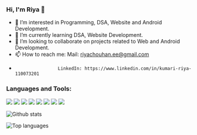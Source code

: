 ### Hi, I'm Riya 👋

- 🔭 I’m interested in Programming, DSA, Website and Android Development.
- 🌱 I’m currently learning DSA, Website Development.
- 👯 I’m looking to collaborate on projects related to Web and Android Development.
- 📫 How to reach me: Mail: riyachouhan.ee@gmail.com
-                     LinkedIn: https://www.linkedin.com/in/kumari-riya-110073201

### Languages and Tools:
<img src="https://img.shields.io/badge/-Bootstrap-7952B3?logo=bootstrap&logoColor=fff"> <img src="https://img.shields.io/badge/-C-A8B9CC?logo=c&logoColor=fff">  <img src="https://img.shields.io/badge/-C++-00599C?logo=c++&logoColor=fff"> <img src="https://img.shields.io/badge/-Canva-00C4CC?logo=canva&logoColor=fff"> <img src="https://img.shields.io/badge/-CSS-1572B6?logo=css3&logoColor=fff">  <img src="https://img.shields.io/badge/-HTML-e34f26?logo=html5&logoColor=fff"> <img src="https://img.shields.io/badge/-JavaScript-F7DF1E?logo=javascript&logoColor=fff"> <img src="https://img.shields.io/badge/-Python-3776AB?logo=python&logoColor=fff">

![Github stats](https://github-readme-stats.vercel.app/api?username=riyachouhan7&count_private=true&show_icons=true&theme=radical)

![Top languages](https://github-readme-stats.vercel.app/api/top-langs/?username=RIYACHOUHAN7&show_icons=true&theme=radical)


